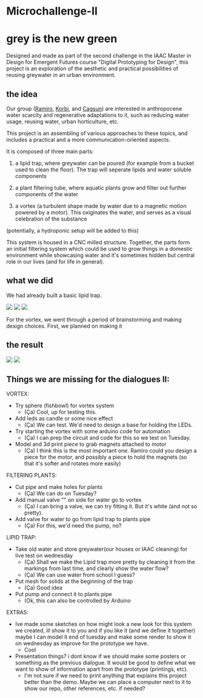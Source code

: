 # Microchallenge-II


# grey is the new green

Designed and made as part of the second challenge in the IAAC Master in Design for Emergent Futures course "Digital Prototyping for Design", this project is an exploration of the aesthetic and practical possibilities of reusing greywater in an urban environment.

## the idea

Our group ([Ramiro](linktosite), [Korbi](linktosite), and [Cagsun](linktosite)) are interested in anthropocene water scarcity and regenerative adaptations to it, such as reducing water usage, reusing water, urban horticulture, etc. 

This project is an assembling of various approaches to these topics, and includes a practical and a more communication-oriented aspects.

It is composed of three main parts:

1) a lipid trap, where greywater can be poured (for example from a bucket used to clean the floor). The trap will seperate lipids and water soluble components

2) a plant filtering tube, where aquatic plants grow and filter out further components of the water

3) a vortex (a turbulent shape made by water due to a magnetic motion powered by a motor). This oxiginates the water, and serves as a visual celebration of the substance

(potentially, a hydroponic setup will be added to this)

This system is housed in a CNC milled structure. Together, the parts form an initial filtering system which could be used to grow things in a domestic environment while showcasing water and it's sometimes hidden but central role in our lives (and for life in general).

## what we did

We had already built a basic lipid trap.

![](https://i.imgur.com/n1PCRJv.jpg)
![](https://i.imgur.com/LBvuiuz.jpg)
![](https://i.imgur.com/zWrKCCi.jpg)


For the vortex, we went through a period of brainstorming and making design choices. First, we planned on making it 



## the result

![](https://i.imgur.com/gN7179D.jpg)
![](https://i.imgur.com/XJAZXVy.jpg)




## Things we are missing for the dialogues II:

VORTEX:
- Try sphere (fishbowl) for vortex system
  - (Ça) Cool, up for testing this. 
- Add leds as candle or some nice effect
  - (Ça) We can test. We'd need to design a base for holding the LEDs.
- Try starting the vortex with some arduino code for automation
  - (Ça) I can prep the circuit and code for this so we test on Tuesday. 
- Model and 3d print piece to grab magnets attached to motor
  - (Ça) I think this is the most important one. Ramiro could you design a piece for the motor, and possibly a piece to hold the magnets (so that it's softer and rotates more easily) 

FILTERING PLANTS:
- Cut pipe and make holes for plants
  - (Ça) We can do on Tuesday?
- Add manual valve "" on side for water go to vortex
  - (Ça) I can bring a valve, we can try fitting it. But it's white (and not so pretty). 
- Add valve for water to go from lipid trap to plants pipe
  - (Ça) For this, we'd need the pump, no?

LIPID TRAP:
- Take old water and store greywater(our houses or IAAC cleaning) for live test on wednesday
  - (Ça) Shall we make the Lipid trap more pretty by cleaning it from the markings from last time, and clearly show the water flow?
  - (Ça) We can use water from school I guess?
- Put mesh for solids at the beginning of the trap
  - (Ça) Good idea
- Put pump and connect it to plants pipe
  - (Ok, this can also be controlled by Arduino  

EXTRAS:

- Ive made some sketches on how might look a new look for this system we created, ill show it to you and if you like it (and we define it together) maybe I can model it end of tuesday and make some render to show it on wednesday as improve for the prototype we have.
  - Cool   
- Presentation things? i dont know if we should make some posters or something as the previous dialogue. It would be good to define what we want to show of information apart from the prototype (printings, etc).
  - I'm not sure if we need to print anything that explains this project better than the demo. Maybe we can place a computer next to it to show our repo, other references, etc. if needed?


